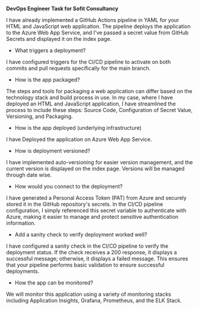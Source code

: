 **DevOps Engineer Task for Sofit Consultancy**

I have already implemented a GitHub Actions pipeline in YAML for your HTML and JavaScript web application. The pipeline deploys the application to the Azure Web App Service, and I've passed a secret value from GitHub Secrets and displayed it on the index page.

- What triggers a deployment?

I have configured triggers for the CI/CD pipeline to activate on both commits and pull requests specifically for the main branch.

- How is the app packaged?

The steps and tools for packaging a web application can differ based on the technology stack and build process in use. In my case, where I have deployed an HTML and JavaScript application, I have streamlined the process to include these steps: Source Code, Configuration of Secret Value, Versioning, and Packaging.

- How is the app deployed (underlying infrastructure)

I have Deployed the application on Azure Web App Service.

- How is deployment versioned?

I have implemented auto-versioning for easier version management, and the current version is displayed on the index page. Versions will be managed through date wise. 

- How would you connect to the deployment?

I have generated a Personal Access Token (PAT) from Azure and securely stored it in the GitHub repository's secrets. In the CI/CD pipeline configuration, I simply referenced this secret variable to authenticate with Azure, making it easier to manage and protect sensitive authentication information.

- Add a sanity check to verify deployment worked well?

I have configured a sanity check in the CI/CD pipeline to verify the deployment status. If the check receives a 200 response, it displays a successful message; otherwise, it displays a failed message. This ensures that your pipeline performs basic validation to ensure successful deployments.

- How the app can be monitored?

We will monitor this application using a variety of monitoring stacks including Application Insights, Grafana, Prometheus, and the ELK Stack.
